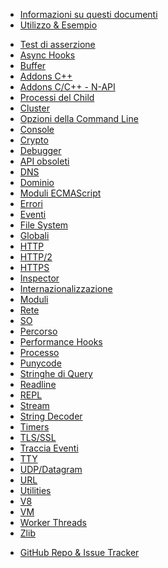 <!--
  NB(chrisdickinson): if you move this file, be sure to update
  tools/doc/html.js to point at the new location.
-->

<!--introduced_in=v0.10.0-->

* [Informazioni su questi documenti](documentation.html)
* [Utilizzo & Esempio](synopsis.html)

<div class="line"></div>

* [Test di asserzione](assert.html)
* [Async Hooks](async_hooks.html)
* [Buffer](buffer.html)
* [Addons C++](addons.html)
* [Addons C/C++ - N-API](n-api.html)
* [Processi del Child](child_process.html)
* [Cluster](cluster.html)
* [Opzioni della Command Line](cli.html)
* [Console](console.html)
* [Crypto](crypto.html)
* [Debugger](debugger.html)
* [API obsoleti](deprecations.html)
* [DNS](dns.html)
* [Dominio](domain.html)
* [Moduli ECMAScript](esm.html)
* [Errori](errors.html)
* [Eventi](events.html)
* [File System](fs.html)
* [Globali](globals.html)
* [HTTP](http.html)
* [HTTP/2](http2.html)
* [HTTPS](https.html)
* [Inspector](inspector.html)
* [Internazionalizzazione](intl.html)
* [Moduli](modules.html)
* [Rete](net.html)
* [SO](os.html)
* [Percorso](path.html)
* [Performance Hooks](perf_hooks.html)
* [Processo](process.html)
* [Punycode](punycode.html)
* [Stringhe di Query](querystring.html)
* [Readline](readline.html)
* [REPL](repl.html)
* [Stream](stream.html)
* [String Decoder](string_decoder.html)
* [Timers](timers.html)
* [TLS/SSL](tls.html)
* [Traccia Eventi](tracing.html)
* [TTY](tty.html)
* [UDP/Datagram](dgram.html)
* [URL](url.html)
* [Utilities](util.html)
* [V8](v8.html)
* [VM](vm.html)
* [Worker Threads](worker_threads.html)
* [Zlib](zlib.html)

<div class="line"></div>

* [GitHub Repo & Issue Tracker](https://github.com/nodejs/node)